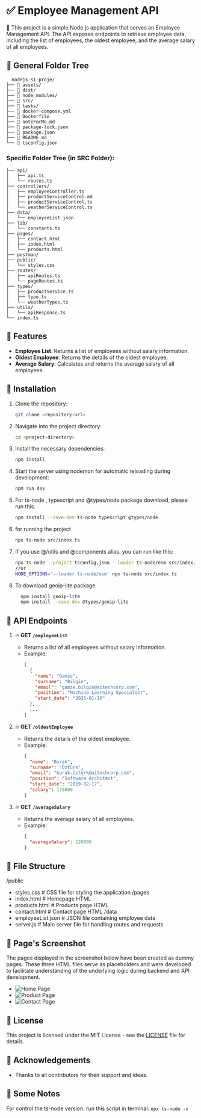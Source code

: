# ✅ Employee Management API

🚀 This project is a simple Node.js application that serves an Employee Management API. The API exposes endpoints to retrieve employee data, including the list of employees, the oldest employee, and the average salary of all employees.

## 🔹 General Folder Tree
      nodejs-s1-proje/
    ├── 📁 assets/
    ├── 📁 dist/
    ├── 📁 node_modules/
    ├── 📁 src/
    ├── 📁 tasks/
    ├── 📄 docker-compose.yml
    ├── 📄 Dockerfile
    ├── 📄 noteForMe.md
    ├── 📄 package-lock.json
    ├── 📄 package.json
    ├── 📄 README.md
    └── 📄 tsconfig.json

### Specific Folder Tree (in SRC Folder):

    ├── api/
    │   ├── api.ts
    │   └── routes.ts
    ├── controllers/
    │   ├── employeeController.ts
    │   ├── productServiceControl.md
    │   ├── productServiceControl.ts
    │   └── weatherServiceControl.ts
    ├── data/
    │   └── employeeList.json
    ├── lib/
    │   └── constants.ts
    ├── pages/
    │   ├── contact.html
    │   ├── index.html
    │   └── products.html
    ├── postman/
    ├── public/
    │   └── styles.css
    ├── routes/
    │   ├── apiRoutes.ts
    │   └── pageRoutes.ts
    ├── types/
    │   ├── productService.ts
    │   ├── type.ts
    │   └── weatherTypes.ts
    ├── utils/
    │   └── apiResponse.ts
    └── index.ts



## 🔹 Features

- **Employee List**: Returns a list of employees without salary information.
- **Oldest Employee**: Returns the details of the oldest employee.
- **Average Salary**: Calculates and returns the average salary of all employees.

## 🔹 Installation

1. Clone the repository:
    ```bash
    git clone <repository-url>
    ```

2. Navigate into the project directory:
    ```bash
    cd <project-directory>
    ```

3. Install the necessary dependencies:
    ```bash
    npm install
    ```

4. Start the server using nodemon for automatic reloading during development:
    ```bash
    npm run dev
    ```
5. For ts-node , typescript and @types/node package download, please run this.
    ```bash
    npm install --save-dev ts-node typescript @types/node
    ```
6. for running the project
    ```bash
    npx ts-node src/index.ts
    ```  
7. If you use @/utils and @components alias. you can run like this:
    ```bash
    npx ts-node --project tsconfig.json --loader ts-node/esm src/index.ts
    //or
    NODE_OPTIONS='--loader ts-node/esm' npx ts-node src/index.ts
    ```  
8. To download geoip-lite package
    ```bash
      npm install geoip-lite
      npm install --save-dev @types/geoip-lite
    ```
## 🔹 API Endpoints

1. 🔥 **GET `/employeeList`**
    - Returns a list of all employees without salary information.
    - Example:
      ```json
      [
        {
          "name": "Gamze",
          "surname": "Bilgin",
          "email": "gamze.bilgin@aitechcorp.com",
          "position": "Machine Learning Specialist",
          "start_date": "2025-01-10"
        },
        ...
      ]
      ```

2. 🔥 **GET `/oldestEmployee`**
    - Returns the details of the oldest employee.
    - Example:
      ```json
      {
        "name": "Burak",
        "surname": "Öztürk",
        "email": "burak.öztürk@aitechcorp.com",
        "position": "Software Architect",
        "start_date": "2019-02-17",
        "salary": 175000
      }
      ```

3. 🔥 **GET `/averageSalary`**
    - Returns the average salary of all employees.
    - Example:
      ```json
      {
        "averageSalary": 120000
      }
      ```

## 🔹 File Structure

/public
 - styles.css # CSS file for styling the application /pages
 - index.html # Homepage HTML
 - products.html # Products page HTML
 - contact.html # Contact page HTML /data
 - employeeList.json # JSON file containing employee data
 - server.js # Main server file for handling routes and requests

## 🔹 Page's Screenshot
The pages displayed in the screenshot below have been created as dummy pages.
These three HTML files serve as placeholders and were developed to facilitate understanding of the underlying logic
during backend and API development.

- ![Home Page](assets/screenshots/homePage.png)
- ![Product Page](assets/screenshots/productPage.png)
- ![Contact Page](assets/screenshots/contactPage.png)
## 🔹 License

This project is licensed under the MIT License - see the [LICENSE](LICENSE) file for details.

## 🔹 Acknowledgements

- Thanks to all contributors for their support and ideas.

## 🔹 Some Notes
  For control the ts-node version: run this script in terminal:
    ```
      npx ts-node -v
    ```